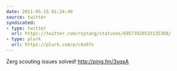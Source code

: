 ```yaml
---
date: 2011-05-15 01:24:49
source: twitter
syndicated:
- type: twitter
  url: https://twitter.com/roytang/statuses/69573920533135360/
- type: plurk
  url: https://plurk.com/p/c6z87c
---
```


Zerg scouting issues solved! http://ping.fm/3xqsA